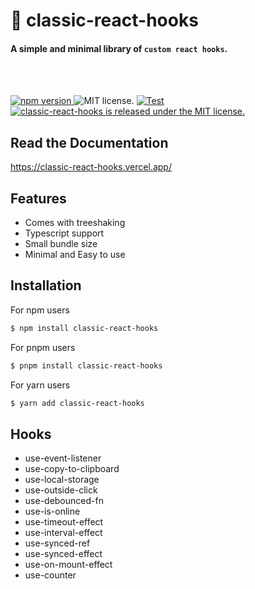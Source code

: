 # 🚀 classic-react-hooks

#### A simple and minimal library of `custom react hooks`.

<br />

<br />
<p align="left">
  <a href="https://badge.fury.io/Ashish-simpleCoder/classic-react-hooks">
    <img src="https://badge.fury.io/js/classic-react-hooks.svg" alt="npm version">
  </a>
    <img src="https://img.shields.io/badge/Licence-MIT-success" alt="MIT license." />
  <a href="https://github.com/Ashish-simpleCoder/classic-react-hooks/actions/workflows/test.yml">
    <img src="https://img.shields.io/github/actions/workflow/status/Ashish-simpleCoder/classic-react-hooks/test.yml?label=Test&logo=GitHub" alt="Test" />
  </a>
  <a href="https://github.com/Ashish-simplecoder/classic-react-hooks/actions/workflows/main.yml">
    <img src="https://img.shields.io/github/actions/workflow/status/Ashish-simpleCoder/classic-react-hooks/main.yml?label=CI&logo=GitHub" alt="classic-react-hooks is released under the MIT license." />
  </a>
</p>

## Read the Documentation

https://classic-react-hooks.vercel.app/

## Features

-  Comes with treeshaking
-  Typescript support
-  Small bundle size
-  Minimal and Easy to use

## Installation

For npm users

```bash
$ npm install classic-react-hooks
```

For pnpm users

```bash
$ pnpm install classic-react-hooks
```

For yarn users

```bash
$ yarn add classic-react-hooks
```

## Hooks

-  use-event-listener
-  use-copy-to-clipboard
-  use-local-storage
-  use-outside-click
-  use-debounced-fn
-  use-is-online
-  use-timeout-effect
-  use-interval-effect
-  use-synced-ref
-  use-synced-effect
-  use-on-mount-effect
-  use-counter
